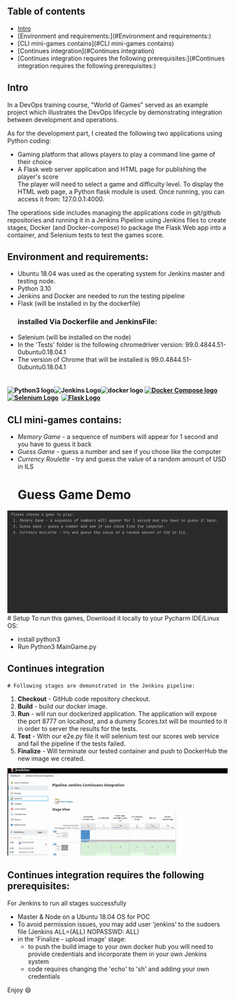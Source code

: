## Table of contents
* [Intro](#Intro)
* [Environment and requirements:](#Environment and requirements:)
* [CLI mini-games contains](#CLI mini-games contains)
* [Continues integration](#Continues integration)
* [Continues integration requires the following prerequisites:](#Continues integration requires the following prerequisites:)


## Intro 
In a DevOps training course, "World of Games" served as an example project which illustrates the
DevOps lifecycle by demonstrating integration between development and operations. 

As for the development part, I created the following two applications using Python coding:  
* Gaming platform that allows players to play a command line game of their choice 
* A Flask web server application and HTML page for publishing the player's score  
The player will need to select a game and difficulty level. To display the HTML web page, a Python flask module is used. Once running, you can access it from: 127.0.0.1:4000.

The operations side includes managing the applications code in git/github repositories and running it in a Jenkins Pipeline using Jenkins files to create stages, Docker (and Docker-compose) to package the Flask Web app into a container, and Selenium tests to test the games score. 

## Environment and requirements:
* Ubuntu 18.04 was used as the operating system for Jenkins master and testing node.
* Python 3.10
* Jenkins and Docker are needed to run the testing pipeline
* Flask (will be installed in by the dockerfile)
  ### installed Via Dockerfile and JenkinsFile:
* Selenium (will be installed on the node)
* In the 'Tests' folder is the following chromedriver version: 99.0.4844.51-0ubuntu0.18.04.1
* The version of Chrome that will be installed is 99.0.4844.51-0ubuntu0.18.04.1

<h4 dir="auto"><br /><img src="https://i.imgur.com/WwHRFqj.png" alt="Python3 logo" width="70" height="70" /><img src="https://i.imgur.com/clK7pJU.png" alt="Jenkins Logo" width="80" height="75" /></a><a target="_blank" rel="noopener"><img src="https://i.imgur.com/APqDECw.png" alt="docker logo" width="98" height="70" /></a>&nbsp;<a href="https://docs.docker.com/compose/install/" target="_blank" rel="noopener"><img src="https://i.imgur.com/XfIX6nv.png" alt="Docker Compose logo" width="55" height="70" /></a>&nbsp;&nbsp;<a href="https://www.selenium.dev/downloads/" target="_blank" rel="noopener"><img src="https://i.imgur.com/Nbh6NjT.png" alt="Selenium Logo" width="70" height="70" /></a>&nbsp;&nbsp;<a href="https://flask.palletsprojects.com/en/2.0.x/installation/" rel="nofollow"><img src="https://camo.githubusercontent.com/fa8480c7180ec64d6230a08277f12c6e477d55690f4acb00c73d50ce84b65237/68747470733a2f2f666c61736b2e70616c6c65747370726f6a656374732e636f6d2f656e2f322e302e782f5f696d616765732f666c61736b2d6c6f676f2e706e67" alt="Flask Logo" width="141" height="55" /></a>&nbsp;&nbsp;</h4>

## CLI mini-games contains: 
* *Memory Game* - a sequence of numbers will appear for 1 second and you have to
guess it back
* *Guess Game* - guess a number and see if you chose like the computer
* *Currency Roulette* - try and guess the value of a random amount of USD in ILS
    # Guess Game Demo
![Alt text](Demo.gif)
    # Setup
To run this games, Download it locally to your Pycharm IDE/Linux OS:
* install python3
* Run Python3 MainGame.py

## Continues integration
    # Following stages are demonstrated in the Jenkins pipeline:
1. **Checkout** - GitHub code repository checkout.
2. **Build** - build our docker image.
3. **Run** - will run our dockerized application. The application will expose the port 8777 on
localhost, and a dummy Scores.txt will be mounted to it in order to server the results for
the tests.
4. **Test** - With our e2e.py file it will selenium test our scores web service and fail the
pipeline if the tests failed.
5. **Finalize** - Will terminate our tested container and push to DockerHub the new image we created.

![Alt text](CI_CD.gif)

## Continues integration requires the following prerequisites:
For Jenkins to run all stages successfully
* Master & Node on a Ubuntu 18.04 OS for POC
* To avoid permission issues, you may add user 'jenkins' to the sudoers file (Jenkins ALL=(ALL) NOPASSWD: ALL)
* in the 'Finalize - upload image' stage:  
  * to push the build image to your own docker hub you will need to provide credentials and incorporate them in your own Jenkins system
  * code requires changing the 'echo' to 'sh' and adding your own credentials         

Enjoy :smile: 
